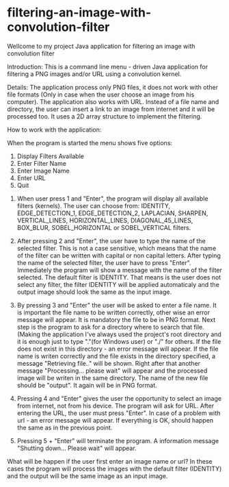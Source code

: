 # filtering-an-image-with-convolution-filter
Wellcome to my project
Java application for filtering an image with convolution filter

Introduction: 
This is a command line menu - driven Java application for filtering a PNG images and/or URL using a convolution kernel.

Details:
The application process only PNG files, it does not work with other file formats (Only in case when the user choose an image from his computer).
The application also works with URL. Instead of a file name and directory, the user can insert a link to an image from internet and it will be processed too.
It uses a 2D array structure to implement the filtering.

How to work with the application:

When the program is started the menu shows five options:
1) Display Filters Available
2) Enter Filter Name
3) Enter Image Name
4) Enter URL
5) Quit

1. When user press 1 and "Enter", the program will display all available filters (kernels). The user can choose from: IDENTITY, EDGE_DETECTION_1, EDGE_DETECTION_2, LAPLACIAN, SHARPEN, VERTICAL_LINES, HORIZONTAL_LINES, DIAGONAL_45_LINES, BOX_BLUR, SOBEL_HORIZONTAL or SOBEL_VERTICAL filters.

2. After pressing 2 and "Enter", the user have to type the name of the selected filter.  This is not a case sensitive, which means that the name of the filter can be written with capital or non capital letters. After typing the name of the selected filter, the user have to press "Enter". Immediately the program will show a message with the name of the filter selected.
The default filter is IDENTITY. That means is the user does not select any filter, the filter IDENTITY will be applied automaticaly and the output image should look the same as the input image.

3. By pressing 3 and "Enter" the user will be asked to enter a file name.  It is important the file name to be written correctly, other wise an error message will appear. It is mandatory the file to be in PNG format. 
Next step is the program to ask for a directory where to search that file. (Making the application I've always used the project's root directory and it is enough just to type ".\"(for Windows user) or "./" for others. 
If the file  does not exist in this directory - an error message will appear.
If the file name is writen correctly and the file exists in the directory specified, a message "Retrieving file.."
will be shown. Right after that another message "Processing... please wait" will appear and the processed image will be writen in the same directory. The name of the new file should be "output". It again will be in PNG format.

4. Pressing 4 and "Enter" gives the user the opportunity to select an image from internet, not from his device. The program will ask for URL. After entering the URL, the user must press "Enter". In case of a problem with url - an error message will appear. If everything is OK, should happen the same as in the previous point.

5.  Pressing 5 + "Enter" will terminate the program. A information message "Shutting down... Please wait" will appear.

What will be happen if the user first enter an image name or url?
In these cases the program will process the images with the default filter (IDENTITY) and the output will be the same image as an input image.


